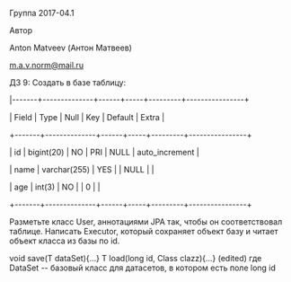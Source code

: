 Группа 2017-04.1

Автор

Anton Matveev (Антон Матвеев)

m.a.v.norm@mail.ru

ДЗ 9:
Создать в базе таблицу:

|-------+--------------+------+-----+---------+----------------+ 

| Field | Type         | Null | Key | Default | Extra          |

+-------+--------------+------+-----+---------+----------------+

| id    | bigint(20)   | NO   | PRI | NULL    | auto_increment |

| name  | varchar(255) | YES  |     | NULL    |                |

| age   | int(3)       | NO   |     | 0       |                |

+-------+--------------+------+-----+---------+----------------+

Разметьте класс User, аннотациями JPA так, чтобы он соответствовал таблице. 
Написать Executor, который сохраняет объект <T extends DataSet> базу и читает объект класса <T extends DataSet> из базы по id.

<T extends DataSet> void save(T dataSet){…}
<T extends DataSet> T load(long id, Class<T> clazz){...} (edited)
где DataSet -- базовый класс для датасетов, в котором есть поле long id
